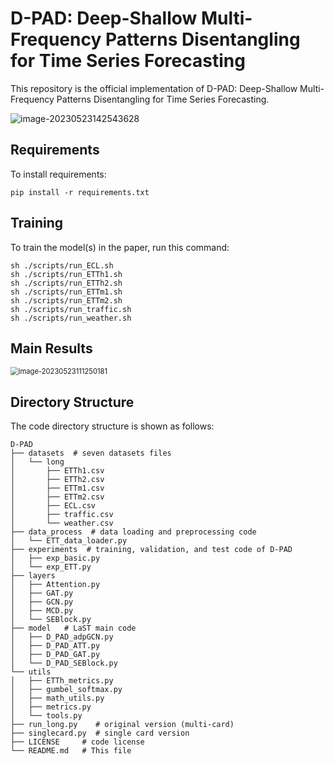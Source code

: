 # D-PAD: Deep-Shallow Multi-Frequency Patterns Disentangling for Time Series Forecasting

This repository is the official implementation of D-PAD: Deep-Shallow Multi-Frequency Patterns Disentangling for Time Series Forecasting. 

![image-20230523142543628](C:\Users\percom\AppData\Roaming\Typora\typora-user-images\image-20230523142543628.png)

## Requirements

To install requirements:

```setup
pip install -r requirements.txt
```

## Training

To train the model(s) in the paper, run this command:

```train
sh ./scripts/run_ECL.sh
sh ./scripts/run_ETTh1.sh
sh ./scripts/run_ETTh2.sh
sh ./scripts/run_ETTm1.sh
sh ./scripts/run_ETTm2.sh
sh ./scripts/run_traffic.sh
sh ./scripts/run_weather.sh
```

## Main Results

<img src="C:\Users\percom\AppData\Roaming\Typora\typora-user-images\image-20230523111250181.png" alt="image-20230523111250181" style="zoom:80%;" />

## Directory Structure

The code directory structure is shown as follows:

```
D-PAD
├── datasets  # seven datasets files
│	└── long
│       ├── ETTh1.csv
│       ├── ETTh2.csv
│       ├── ETTm1.csv
│       ├── ETTm2.csv
│       ├── ECL.csv
│       ├── traffic.csv
│       └── weather.csv
├── data_process  # data loading and preprocessing code
│   └── ETT_data_loader.py
├── experiments  # training, validation, and test code of D-PAD
│   ├── exp_basic.py
│   └── exp_ETT.py
├── layers	
│   ├── Attention.py
│   ├── GAT.py
│   ├── GCN.py
│   ├── MCD.py
│   └── SEBlock.py
├── model 	# LaST main code
│   ├── D_PAD_adpGCN.py
│   ├── D_PAD_ATT.py
│   ├── D_PAD_GAT.py
│   └── D_PAD_SEBlock.py
└── utils
│   ├── ETTh_metrics.py
│   ├── gumbel_softmax.py
│   ├── math_utils.py
│   ├── metrics.py
│   └── tools.py
├── run_long.py	   # original version (multi-card)
├── singlecard.py  # single card version
├── LICENSE     # code license
└── README.md   # This file
```
